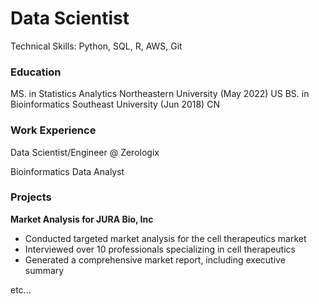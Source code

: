 # Data Scientist
Technical Skills: Python, SQL, R, AWS, Git

### Education
MS. in Statistics Analytics Northeastern University (May 2022) US
BS. in Bioinformatics Southeast University (Jun 2018) CN

### Work Experience
Data Scientist/Engineer @ Zerologix

Bioinformatics Data Analyst

### Projects
**Market Analysis for JURA Bio, Inc**
- Conducted targeted market analysis for the cell therapeutics market
- Interviewed over 10 professionals specializing in cell therapeutics
- Generated a comprehensive market report, including executive summary

etc...
